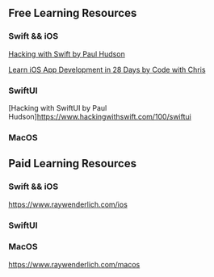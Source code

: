 ## Free Learning Resources

### Swift && iOS

[Hacking with Swift by Paul Hudson](https://www.hackingwithswift.com/100)

[Learn iOS App Development in 28 Days by Code with Chris](https://codewithchris.com/ios-app-development/)

### SwiftUI

[Hacking with SwiftUI by Paul Hudson]https://www.hackingwithswift.com/100/swiftui

### MacOS


## Paid Learning Resources

### Swift && iOS

https://www.raywenderlich.com/ios

### SwiftUI


### MacOS

https://www.raywenderlich.com/macos
